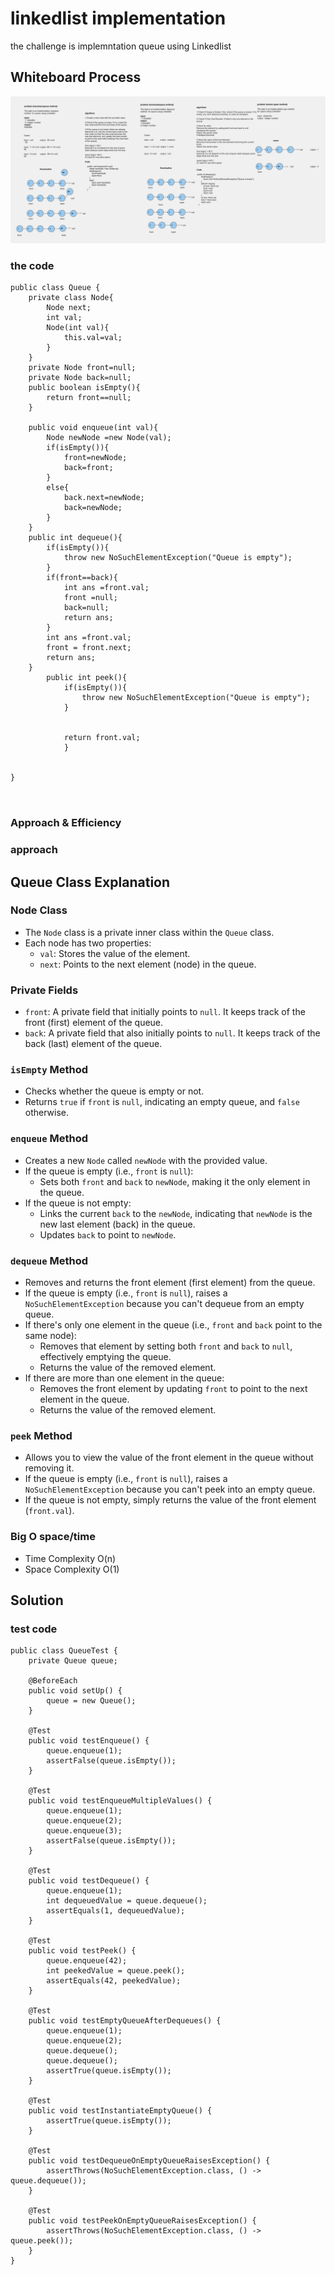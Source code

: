 # linkedlist implementation  
<!-- Description of the  -->
the challenge is   implemntation queue  using LinkedIist

## Whiteboard Process
<!-- Embedded whiteboard image -->
![](../queue/Whiteboard%20(2).png)
### the code

```
public class Queue {
    private class Node{
        Node next;
        int val;
        Node(int val){
            this.val=val;
        }
    }
    private Node front=null;
    private Node back=null;
    public boolean isEmpty(){
        return front==null;
    }

    public void enqueue(int val){
        Node newNode =new Node(val);
        if(isEmpty()){
            front=newNode;
            back=front;
        }
        else{
            back.next=newNode;
            back=newNode;
        }
    }
    public int dequeue(){
        if(isEmpty()){
            throw new NoSuchElementException("Queue is empty");
        }
        if(front==back){
            int ans =front.val;
            front =null;
            back=null;
            return ans;
        }
        int ans =front.val;
        front = front.next;
        return ans;
    }
        public int peek(){
            if(isEmpty()){
                throw new NoSuchElementException("Queue is empty");
            }


            return front.val;
            }


}



```

### Approach & Efficiency
<!-- What approach did you take? Why? What is the Big O space/time for this approach? -->
### approach

## Queue Class Explanation

### Node Class
- The `Node` class is a private inner class within the `Queue` class.
- Each node has two properties:
  - `val`: Stores the value of the element.
  - `next`: Points to the next element (node) in the queue.

### Private Fields
- `front`: A private field that initially points to `null`. It keeps track of the front (first) element of the queue.
- `back`: A private field that also initially points to `null`. It keeps track of the back (last) element of the queue.

### `isEmpty` Method
- Checks whether the queue is empty or not.
- Returns `true` if `front` is `null`, indicating an empty queue, and `false` otherwise.

### `enqueue` Method
- Creates a new `Node` called `newNode` with the provided value.
- If the queue is empty (i.e., `front` is `null`):
  - Sets both `front` and `back` to `newNode`, making it the only element in the queue.
- If the queue is not empty:
  - Links the current `back` to the `newNode`, indicating that `newNode` is the new last element (back) in the queue.
  - Updates `back` to point to `newNode`.

### `dequeue` Method
- Removes and returns the front element (first element) from the queue.
- If the queue is empty (i.e., `front` is `null`), raises a `NoSuchElementException` because you can't dequeue from an empty queue.
- If there's only one element in the queue (i.e., `front` and `back` point to the same node):
  - Removes that element by setting both `front` and `back` to `null`, effectively emptying the queue.
  - Returns the value of the removed element.
- If there are more than one element in the queue:
  - Removes the front element by updating `front` to point to the next element in the queue.
  - Returns the value of the removed element.

### `peek` Method
- Allows you to view the value of the front element in the queue without removing it.
- If the queue is empty (i.e., `front` is `null`), raises a `NoSuchElementException` because you can't peek into an empty queue.
- If the queue is not empty, simply returns the value of the front element (`front.val`).



### Big O space/time
 * Time Complexity  O(n)
 * Space Complexity O(1)
## Solution
<!-- Show how to run your code, and examples of it in action -->
### test code 
```
public class QueueTest {
    private Queue queue;

    @BeforeEach
    public void setUp() {
        queue = new Queue();
    }

    @Test
    public void testEnqueue() {
        queue.enqueue(1);
        assertFalse(queue.isEmpty());
    }

    @Test
    public void testEnqueueMultipleValues() {
        queue.enqueue(1);
        queue.enqueue(2);
        queue.enqueue(3);
        assertFalse(queue.isEmpty());
    }

    @Test
    public void testDequeue() {
        queue.enqueue(1);
        int dequeuedValue = queue.dequeue();
        assertEquals(1, dequeuedValue);
    }

    @Test
    public void testPeek() {
        queue.enqueue(42);
        int peekedValue = queue.peek();
        assertEquals(42, peekedValue);
    }

    @Test
    public void testEmptyQueueAfterDequeues() {
        queue.enqueue(1);
        queue.enqueue(2);
        queue.dequeue();
        queue.dequeue();
        assertTrue(queue.isEmpty());
    }

    @Test
    public void testInstantiateEmptyQueue() {
        assertTrue(queue.isEmpty());
    }

    @Test
    public void testDequeueOnEmptyQueueRaisesException() {
        assertThrows(NoSuchElementException.class, () -> queue.dequeue());
    }

    @Test
    public void testPeekOnEmptyQueueRaisesException() {
        assertThrows(NoSuchElementException.class, () -> queue.peek());
    }
}


``` 
